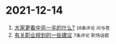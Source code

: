 # 2021-12-14

1. [大家更看中另一半的什么?](https://www.v2ex.com/t/822017) `10条评论` `问与答`
1. [有关职业规划的一些建议](https://www.v2ex.com/t/822015) `7条评论` `职场话题`
